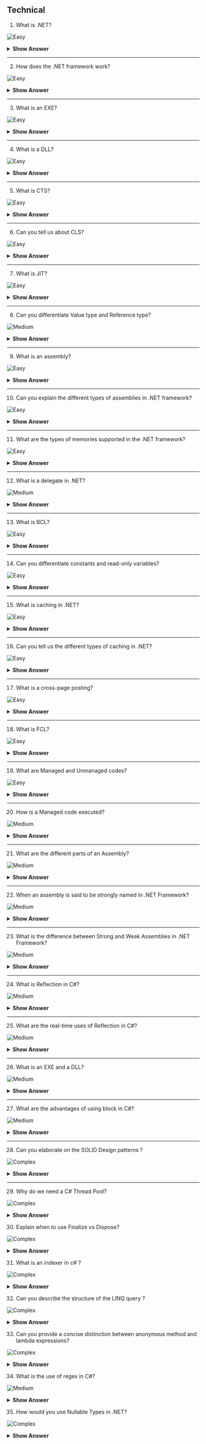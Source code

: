 ## Technical

1. What is .NET?

![Easy](https://github.com/revaturelabs/interviewquestions/blob/dev/ComplexityTags/simple%20(2).svg)

<details> <summary> <b> Show Answer </b> </summary>

<blockquote> 
    
.NET is a developer platform to build a variety of applications for web, mobile, desktop, and IoT. It supports various languages like C#, F#, Visual Basic, J#, C++, etc. for building the applications.

</blockquote>

</details>

---

2. How does the .NET framework work?

![Easy](https://github.com/revaturelabs/interviewquestions/blob/dev/ComplexityTags/simple%20(2).svg)

<details> <summary> <b> Show Answer </b> </summary>

<blockquote> 

- .NET framework-based applications are compiled to Common Intermediate Language (CIL).
- Compiled code is stored in the form of an assembly file that has a .dll or .exe file extension.
- When the .NET application runs, Common Language Runtime (CLR) takes the assembly file and converts the CIL into machine code with the help of the Just In Time(JIT) compiler.
- Finally, the converted machine code can execute on the specific architecture of the computer it is running on.

</blockquote>

</details>

---

3. What is an EXE?

![Easy](https://github.com/revaturelabs/interviewquestions/blob/dev/ComplexityTags/simple%20(2).svg)

<details> <summary> <b> Show Answer </b> </summary>

<blockquote> 

- EXE is an executable file that runs the application for which it is designed. 
- An EXE is produced when we build an application. 
- That's why the assemblies are loaded directly when we run an EXE. But an EXE cannot be shared with the other applications.

</blockquote>

</details>

---

4. What is a DLL?

![Easy](https://github.com/revaturelabs/interviewquestions/blob/dev/ComplexityTags/simple%20(2).svg)

<details> <summary> <b> Show Answer </b> </summary>

<blockquote> 

Dynamic Link Library (DLL) is a library that consists of code that needs to be hidden. The code is encapsulated inside this library. An application can consist of many DLLs which can be shared with the other programs and applications.

</blockquote>

</details>

---

5. What is CTS?

![Easy](https://github.com/revaturelabs/interviewquestions/blob/dev/ComplexityTags/simple%20(2).svg)

<details> <summary> <b> Show Answer </b> </summary>

<blockquote> 

The Common Type System (CTS) standardizes the data types of all programming languages using .NET under the umbrella of .NET to a common data type for easy and smooth communication among these .NET languages.

</blockquote>

</details>

---

6. Can you tell us about CLS?

![Easy](https://github.com/revaturelabs/interviewquestions/blob/dev/ComplexityTags/simple%20(2).svg)

<details> <summary> <b> Show Answer </b> </summary>

<blockquote> 

CLS stands for Common Language Specification and it is a subset of CTS. It defines a set of rules and restrictions that every language must follow which runs under the .NET framework. Moreover, CLS enables cross-language integration or Interoperability.

</blockquote>

</details>

---

7. What is JIT?

![Easy](https://github.com/revaturelabs/interviewquestions/blob/dev/ComplexityTags/simple%20(2).svg)

<details> <summary> <b> Show Answer </b> </summary>

<blockquote> 

JIT stands for Just In Time. It is a compiler that converts the intermediate code into the native language during the execution.

</blockquote>

</details>

---

8. Can you differentiate Value type and Reference type?

![Medium](https://github.com/revaturelabs/interviewquestions/blob/dev/ComplexityTags/Medium%20(2).svg)

<details> <summary> <b> Show Answer </b> </summary>

<blockquote> 

- A value type holds a data value within its own memory space. A reference type holds a pointer to another memory location that holds the data.
- In value type, the value is copied to the new location, so there are two identical copies of the same value in the memory. In reference type, the reference is copied while the actual value remains the same.
- A value type is stored in the stack. A reference type is stored on the heap.

**Examples**: The int, float, double, struct, enum are some examples of value types. The class, array, interface are some examples of reference types.

</blockquote>

</details>

---

9. What is an assembly?

![Easy](https://github.com/revaturelabs/interviewquestions/blob/dev/ComplexityTags/simple%20(2).svg)

<details> <summary> <b> Show Answer </b> </summary>

<blockquote> 

- Assemblies are the building blocks of .NET Framework applications,  they form the fundamental unit of deployment, version control, reuse, activation scoping, and security permissions.
- An assembly is a collection of types and resources that are built to work together and form a logical unit of functionality.

</blockquote>

</details>

---

10. Can you explain the different types of assemblies in .NET framework?

![Easy](https://github.com/revaturelabs/interviewquestions/blob/dev/ComplexityTags/simple%20(2).svg)

<details> <summary> <b> Show Answer </b> </summary>

<blockquote> 

**Static Assemblies** can include .NET types (interfaces and classes), as well as required resources for the assembly (bitmaps, JPEG files, resource files, and so on). Static assemblies are stored on disk in PE files.
**Dynamic Assemblies** are one which run directly from memory and are not saved to disk before execution. They can be saved to disk after they have executed.

</blockquote>

</details>

---

11. What are the types of memories supported in the .NET framework?

![Easy](https://github.com/revaturelabs/interviewquestions/blob/dev/ComplexityTags/simple%20(2).svg)

<details> <summary> <b> Show Answer </b> </summary>

<blockquote>

Two types of memories are present in .NET. They are:
- **Stack**: Stack is a stored-value type that keeps track of each executing thread and its location. It is used for static memory allocation.

- **Heap**: Heap is a stored reference type that keeps track of the more precise objects or data. It is used for dynamic memory allocation.

</blockquote>

</details>

---

12. What is a delegate in .NET?

![Medium](https://github.com/revaturelabs/interviewquestions/blob/dev/ComplexityTags/Medium%20(2).svg)

<details> <summary> <b> Show Answer </b> </summary>

<blockquote>

- A delegate is a .NET object which defines a method signature and it can pass a function as a parameter.
- Delegate always points to a method that matches its specific signature. Users can encapsulate the reference of a method in a delegate object.
- When we pass the delegate object in a program, it will call the referenced method. To create a custom event in a class, we can make use of delegate.

</blockquote>

</details>

---

13. What is BCL?

![Easy](https://github.com/revaturelabs/interviewquestions/blob/dev/ComplexityTags/simple%20(2).svg)

<details> <summary> <b> Show Answer </b> </summary>

<blockquote>

BCL stands for Base Class Library. It comprises classes, interface, and value types. It is the foundation for building .NET Framework applications, components, and controls.

</blockquote>

</details>

---

14. Can you differentiate constants and read-only variables?

![Easy](https://github.com/revaturelabs/interviewquestions/blob/dev/ComplexityTags/simple%20(2).svg)

<details> <summary> <b> Show Answer </b> </summary>

<blockquote>

Constant fields are created using the const keyword and their value remains the same throughout the program. The Read-only fields are created using a read-only keyword and their value can be changed. Const is a compile-time constant while Read-only is a runtime constant.  

</blockquote>

</details>

---

15. What is caching in .NET?

![Easy](https://github.com/revaturelabs/interviewquestions/blob/dev/ComplexityTags/simple%20(2).svg)

<details> <summary> <b> Show Answer </b> </summary>

<blockquote>

Caching functionality in .NET Framework allows data storage in memory for rapid access. It helps improve performance by making data available, even if the data source is temporarily unavailable, and enhances scalability.

</blockquote>

</details>

---

16. Can you tell us the different types of caching in .NET?

![Easy](https://github.com/revaturelabs/interviewquestions/blob/dev/ComplexityTags/simple%20(2).svg)

<details> <summary> <b> Show Answer </b> </summary>

<blockquote>

There are 3 types of caches in .NET:

- In-Memory Cache
- Persistent in-process Cache
- Distributed Cache

</blockquote>

</details>

---

17. What is a cross-page posting?

![Easy](https://github.com/revaturelabs/interviewquestions/blob/dev/ComplexityTags/simple%20(2).svg)

<details> <summary> <b> Show Answer </b> </summary>

<blockquote>

Cross-page posting is used to submit a form to a different page while creating a multi-page form to collect information from the user. You can specify the page you want to post to using the PostBackURL attribute.

</blockquote>

</details>

---

18. What is FCL?

![Easy](https://github.com/revaturelabs/interviewquestions/blob/dev/ComplexityTags/simple%20(2).svg)

<details> <summary> <b> Show Answer </b> </summary>

<blockquote>

FCL stands for Framework Class Library and is a collection of reusable types, including classes, interfaces, and data types included in the .NET Framework. It is used for developing a wide variety of applications, as it provides access to system functionality.

</blockquote>

</details>

---

19. What are Managed and Unmanaged codes?

![Easy](https://github.com/revaturelabs/interviewquestions/blob/dev/ComplexityTags/simple%20(2).svg)

<details> <summary> <b> Show Answer </b> </summary>

<blockquote>

Managed code runs inside CLR and installing the .NET Framework is necessary to execute it. Unmanaged code does not depend on CLR for execution and is developed using languages outside the .NET framework.

</blockquote>

</details>

---

20. How is a Managed code executed?

![Medium](https://github.com/revaturelabs/interviewquestions/blob/dev/ComplexityTags/Medium%20(2).svg)

<details> <summary> <b> Show Answer </b> </summary>

<blockquote>

The steps for executing a managed code are as follows:

- Choose a language compiler depending on the language of the code.
- Convert the code into Intermediate language using its own compiler.
- The IL is then targeted to CLR which converts the code into native code using JIT.
- Execution of Native code.

</blockquote>

</details>

---

21. What are the different parts of an Assembly?

![Medium](https://github.com/revaturelabs/interviewquestions/blob/dev/ComplexityTags/Medium%20(2).svg)

<details> <summary> <b> Show Answer </b> </summary>

<blockquote>

The different parts of an Assembly are:

i. Manifest: Also known as the assembly metadata, it has information about the version of an assembly.
ii. Type Metadata: Binary information of the program.
iii. MSIL: Microsoft Intermediate Language code.
iv. Resources: List of related files.

</blockquote>

</details>

---

22. When an assembly is said to be strongly named in .NET Framework?

![Medium](https://github.com/revaturelabs/interviewquestions/blob/dev/ComplexityTags/Medium%20(2).svg)

<details> <summary> <b> Show Answer </b> </summary>

<blockquote>

An assembly is said to be strongly named assembly when it has the following properties

- The assembly name.
- Version number.
- The assembly should have been signed with the private/public key pair.

</blockquote>

</details>

---

23. What is the difference between Strong and Weak Assemblies in .NET Framework?

![Medium](https://github.com/revaturelabs/interviewquestions/blob/dev/ComplexityTags/Medium%20(2).svg)

<details> <summary> <b> Show Answer </b> </summary>

<blockquote>

- If an assembly is not signed with the private/public key pair then the assembly is said to be a weak named assembly and it is not guaranteed to be unique and may cause the DLL hell problem. 
- The Strong named assemblies are guaranteed to be unique and solve the DLL hell problem. Again, we cannot install an assembly into GAC unless the assembly is strongly named.

</blockquote>

</details>

---

24. What is Reflection in C#?

![Medium](https://github.com/revaturelabs/interviewquestions/blob/dev/ComplexityTags/Medium%20(2).svg)

<details> <summary> <b> Show Answer </b> </summary>

<blockquote>

Reflection is needed when we want to determine or inspect the content of an assembly. Here, content means the metadata of an assembly like what are the methods in that assembly, what are the properties in that assembly, are they public, are they private, etc.

For example, one of the biggest implementations of Reflection is Visual Studio itself. Suppose, in visual studio, we create an object of the String class, and when we press obj. then visual studio intelligence showing all the properties, methods, fields, etc of that object. And this is possible because of Reflection in C#.

</blockquote>

</details>

---

25. What are the real-time uses of Reflection in C#?

![Medium](https://github.com/revaturelabs/interviewquestions/blob/dev/ComplexityTags/Medium%20(2).svg)

<details> <summary> <b> Show Answer </b> </summary>

<blockquote>

- If we are creating applications like Visual Studio Editors where you want to show internal details 
i.e.. Metadata of an object using Intelligence.
- In unit testing sometimes, we need to invoke private methods to test whether the private members are working properly or not.
- Sometimes we would like to dump properties, methods, and assembly references to a file or probably show it on a screen.
- Late binding can also be achieved by using Reflection in C#. We can use reflection to dynamically create an instance of a type, about which we don’t have any information at compile time. So, Reflection enables us to use code that is not available at compile time.
- Consider an example where we have two alternate implementations of an interface. We want to allow the user to pick one or the other using a config file. With reflection, we can simply read the name of the class whose implementation we want to use from the config file and instantiate an instance of that class. This is another example of late binding using reflection.

</blockquote>
  
</details>

---

26. What is an EXE and a DLL?

![Medium](https://github.com/revaturelabs/interviewquestions/blob/dev/ComplexityTags/Medium%20(2).svg)

<details> <summary> <b> Show Answer </b> </summary>

<blockquote>

EXE is an standalone executable file whereas DLL is a dynamic link library that can be shared to others programs and applications for execution.

</blockquote>
  
</details>

---

27. What are the advantages of using block in C#?

![Medium](https://github.com/revaturelabs/interviewquestions/blob/dev/ComplexityTags/Medium%20(2).svg)

<details> <summary> <b> Show Answer </b> </summary>

<blockquote>

- using block is used to acquire a resource and use it and then it automatically dispose of when the execution of block is completed.
- It calls Dispose() method after the using-block is over, even if the code throws an exception.

</blockquote>
  
</details>

---

28. Can you elaborate on the SOLID Design patterns ?

![Complex](https://github.com/revaturelabs/interviewquestions/blob/dev/ComplexityTags/Complex%20(2).svg)

<details> <summary> <b> Show Answer </b> </summary>

<blockquote>

SOLID stands for 

Single responsibility principle (SRP)
Open-Closed Principle (OCP)
Liskov substitution principle (LSP)
Interface segregation principle (ISP)
Dependency inversion principle (DIP)

</blockquote>
  
</details>

---

29. Why do we need a C# Thread Pool?

![Complex](https://github.com/revaturelabs/interviewquestions/blob/dev/ComplexityTags/Complex%20(2).svg)

<details> <summary> <b> Show Answer </b> </summary>

<blockquote>

- We need thread pool when the thread performs multiple tasks in the background.
- Once thread completes its task then it sent to the pool to a queue of waiting threads, where it can be reused. 
- This reusability avoids an application to create more threads and this enables less memory consumption.

</blockquote>
  
</details>

30. Explain when to use Finalize vs Dispose?

![Complex](https://github.com/revaturelabs/interviewquestions/blob/dev/ComplexityTags/Complex%20(2).svg)

<details> <summary> <b> Show Answer </b> </summary>

<blockquote>

Finalize() is called by the garbage collector implicitly to release the resources whereas 
Dispose() is explicitly called by the user to release the resource at any time in the application.

</blockquote>
  
</details>

31. What is an indexer in c# ?

![Complex](https://github.com/revaturelabs/interviewquestions/blob/dev/ComplexityTags/Complex%20(2).svg)

<details> <summary> <b> Show Answer </b> </summary>

<blockquote>

If we define an indexer for a class, then that class will be indexed same like an array .
The indexer is same as the property, but the only difference is, the indexer will define this keyword along with the square bracket and parameters.

</blockquote>
  
</details>

32. Can you describe the structure of the LINQ query ?

![Complex](https://github.com/revaturelabs/interviewquestions/blob/dev/ComplexityTags/Complex%20(2).svg)

<details> <summary> <b> Show Answer </b> </summary>

<blockquote>

LINQ query will be defined with keywords like

FROM <datasource>
WHERE <condition>
SELECT <data>

</blockquote>
  
</details>

33.  Can you provide a concise distinction between anonymous method and lambda expressions?  

![Complex](https://github.com/revaturelabs/interviewquestions/blob/dev/ComplexityTags/Complex%20(2).svg)

<details> <summary> <b> Show Answer </b> </summary>

<blockquote>

We can say that a function without name is known as anonymous function.
Anonymous method provides the same functionality as lambda expression, except that it allows us to omit parameter list.

</blockquote>
  
</details>

34. What is the use of regex in C#?

![Medium](https://github.com/revaturelabs/interviewquestions/blob/dev/ComplexityTags/Medium%20(2).svg)

<details> <summary> <b> Show Answer </b> </summary>

<blockquote>

Regex is used in c# for pattern matching.It will validate the given string  to see if it matches the defined pattern or not.
Some examples would be checking the social security number, valid date of birth, email format and currency format.

</blockquote>
  
</details>

35. How would you use Nullable Types in .NET?

![Complex](https://github.com/revaturelabs/interviewquestions/blob/dev/ComplexityTags/Complex%20(2).svg)

<details> <summary> <b> Show Answer </b> </summary>

<blockquote>

We use a nullable value type when we need to represent the undefined value of an underlying value type. 
For example, a Boolean, or bool, variable can only be either true or false. 
However, in some applications a variable value can be undefined or missing.
In those scenarios we can define bool? flag = null;

</blockquote>
  
</details>
